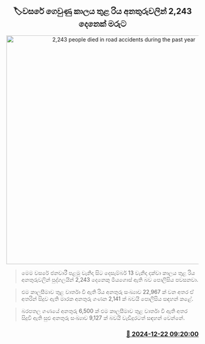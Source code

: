 <p align='center'><b><h2 align='center' title='2,243 people died in road accidents during the past year'>🏷වසරේ ගෙවුණු කාලය තුළ රිය අනතුරුවලින් 2,243 දෙනෙක් මරුට</h2></b></p>
<p align='center'><img src='https://helakuru.sgp1.cdn.digitaloceanspaces.com/esana/images/lib/accident-new.jpg' width='600' alt='2,243 people died in road accidents during the past year'></p>

> මෙම වසරේ ජනවාරී පළමු වැනිදා සිට දෙසැම්බර් 13 වැනිදා දක්වා කාලය තුළ රිය අනතුරුවලින් පුද්ගලයින් 2,243 දෙනෙකු මියගොස් ඇති බව පොලීසිය පවසනවා.

> එම කාලසීමාව තුළ වාර්තා වී ඇති රිය අනතුරු සංඛ්‍යාව 22‍,967 ක් වන අතර ඒ අතරින් සිදුව ඇති මාරක අනතුරු ගණන 2,141 ක් බවයි පොලීසිය සඳහන් කළේ.

> බරපතල ගණයේ අනතුරු 6,500 ක් එම කාලසීමාව තුළ වාර්තා වී ඇති අතර සිදුවී ඇති සුළු අනතුරු සංඛ්‍යාව 9‍,127 ක් බවයි වැඩිදුරටත් සඳහන් වෙන්නේ.



<h3 align='right'><a href='https://www.helakuru.lk/esana/p/106056/'>📅 2024-12-22 09:20:00</a></h3>
